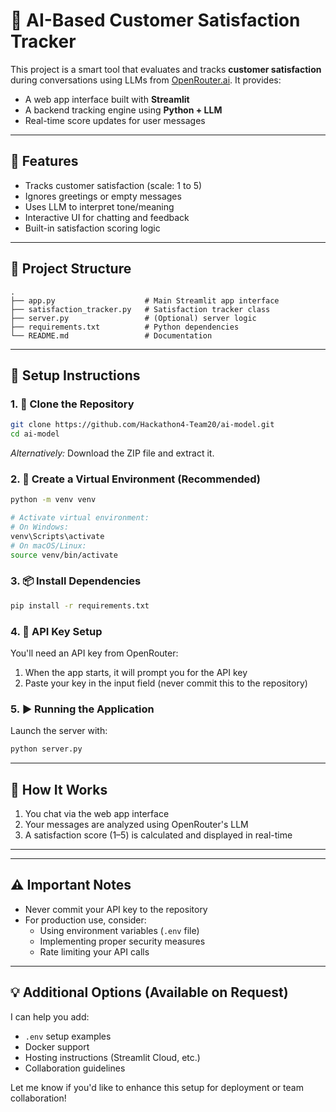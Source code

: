 # 🤖 AI-Based Customer Satisfaction Tracker

This project is a smart tool that evaluates and tracks **customer satisfaction** during conversations using LLMs from [OpenRouter.ai](https://openrouter.ai). It provides:

- A web app interface built with **Streamlit**
- A backend tracking engine using **Python + LLM**
- Real-time score updates for user messages

---

## 🚀 Features

- Tracks customer satisfaction (scale: 1 to 5)
- Ignores greetings or empty messages
- Uses LLM to interpret tone/meaning
- Interactive UI for chatting and feedback
- Built-in satisfaction scoring logic

---

## 📁 Project Structure

```
.
├── app.py                    # Main Streamlit app interface
├── satisfaction_tracker.py   # Satisfaction tracker class
├── server.py                 # (Optional) server logic
├── requirements.txt          # Python dependencies
└── README.md                 # Documentation
```

---

## 🔧 Setup Instructions

### 1. 🔁 Clone the Repository

```bash
git clone https://github.com/Hackathon4-Team20/ai-model.git
cd ai-model
```

*Alternatively:* Download the ZIP file and extract it.

### 2. 🐍 Create a Virtual Environment (Recommended)

```bash
python -m venv venv

# Activate virtual environment:
# On Windows:
venv\Scripts\activate
# On macOS/Linux:
source venv/bin/activate
```

### 3. 📦 Install Dependencies

```bash
pip install -r requirements.txt
```

### 4. 🔐 API Key Setup

You'll need an API key from OpenRouter:
1. When the app starts, it will prompt you for the API key
2. Paste your key in the input field (never commit this to the repository)

### 5. ▶️ Running the Application

Launch the server with:

```bash
python server.py
```

---

## 🧠 How It Works

1. You chat via the web app interface
2. Your messages are analyzed using OpenRouter's LLM
3. A satisfaction score (1–5) is calculated and displayed in real-time

---

---

## ⚠️ Important Notes

* Never commit your API key to the repository
* For production use, consider:
   * Using environment variables (`.env` file)
   * Implementing proper security measures
   * Rate limiting your API calls

---

## 💡 Additional Options (Available on Request)

I can help you add:
* `.env` setup examples
* Docker support
* Hosting instructions (Streamlit Cloud, etc.)
* Collaboration guidelines

Let me know if you'd like to enhance this setup for deployment or team collaboration!

